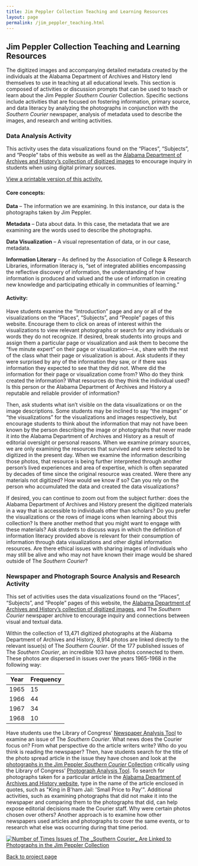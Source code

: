 ```yaml
---
title: Jim Peppler Collection Teaching and Learning Resources
layout: page
permalink: /jim_peppler_teaching.html
---
```


## Jim Peppler Collection Teaching and Learning Resources

The digitized images and accompanying detailed metadata created by the individuals at the Alabama Department of Archives and History lend themselves to use in teaching at all educational levels. This section is composed of activities or discussion prompts that can be used to teach or learn about the Jim Peppler _Southern Courier_ Collection. Specific sections include activities that are focused on fostering information, primary source, and data literacy by analyzing the photographs in conjunction with the _Southern Courier_ newspaper, analysis of metadata used to describe the images, and research and writing activities.

### Data Analysis Activity 

This activity uses the data visualizations found on the “Places”, “Subjects”, and “People” tabs of this website as well as the [Alabama Department of Archives and History’s collection of digitized images](https://digital.archives.alabama.gov/digital/collection/peppler) to encourage inquiry in students when using digital primary sources.

[View a printable version of this activity.](https://elizajames.github.io/item.html?id=CollectionsAsDataFirstLook)

#### Core concepts:

__Data__ – The information we are examining. In this instance, our data is the photographs taken by Jim Peppler.

__Metadata__ – Data about data. In this case, the metadata that we are examining are the words used to describe the photographs.

__Data Visualization__ – A visual representation of data, or in our case, metadata.

__Information Literary__ – As defined by the Association of College & Research Libraries, information literacy is, “set of integrated abilities encompassing the reflective discovery of information, the understanding of how information is produced and valued and the use of information in creating new knowledge and participating ethically in communities of learning.”

#### Activity:

Have students examine the “Introduction” page and any or all of the visualizations on the “Places”, “Subjects”, and “People” pages of this website. Encourage them to click on areas of interest within the visualizations to view relevant photographs or search for any individuals or words they do not recognize. If desired, break students into groups and assign them a particular page or visualization and ask them to become the “five minute expert” on their page or visualization—i.e., share with the rest of the class what their page or visualization is about. Ask students if they were surprised by any of the information they saw, or if there was information they expected to see that they did not. Where did the information for their page or visualization come from? Who do they think created the information? What resources do they think the individual used? Is this person or the Alabama Department of Archives and History a reputable and reliable provider of information?

Then, ask students what isn’t visible on the data visualizations or on the image descriptions. Some students may be inclined to say “the images” or “the visualizations” for the visualizations and images respectively, but encourage students to think about the information that may not have been known by the person describing the image or photographs that never made it into the Alabama Department of Archives and History as a result of editorial oversight or personal reasons. When we examine primary sources, we are only examining the resources that survived and were selected to be digitized in the present day. When we examine the information describing those photos, that resource is being further interpreted through another person’s lived experiences and area of expertise, which is often separated by decades of time since the original resource was created. Were there any materials not digitized? How would we know if so? Can you rely on the person who accumulated the data and created the data visualizations?

If desired, you can continue to zoom out from the subject further: does the Alabama Department of Archives and History present the digitized materials in a way that is accessible to individuals other than scholars? Do you prefer the visualizations or the rows of image icons when learning about this collection? Is there another method that you might want to engage with these materials? Ask students to discuss ways in which the definition of information literacy provided above is relevant for their consumption of information through data visualizations and other digital information resources. Are there ethical issues with sharing images of individuals who may still be alive and who may not have known their image would be shared outside of The _Southern Courier_?

### Newspaper and Photograph Source Analysis and Research Activity

This set of activities uses the data visualizations found on the “Places”, “Subjects”, and “People” pages of this website, the [Alabama Department of Archives and History’s collection of digitized images](https://digital.archives.alabama.gov/digital/collection/peppler), and The _Southern Courier_ newspaper archive to encourage inquiry and connections between visual and textual data.

Within the collection of 13,471 digitized photographs at the Alabama Department of Archives and History, 8,914 photos are linked directly to the relevant issue(s) of The _Southern Courier_. Of the 177 published issues of The _Southern Courier_, an incredible 103 have photos connected to them. These photos are dispersed in issues over the years 1965-1968 in the following way:

| Year   | Frequency |
|--------|-----------|
| 1965   | 15        |
| 1966   | 44        |
| 1967   | 34        |
| 1968   | 10        |

Have students use the Library of Congress’ [Newspaper Analysis Tool](https://www.loc.gov/static/programs/teachers/getting-started-with-primary-sources/documents/Analyzing_Newspapers.pdf) to examine an issue of The _Southern Courier_. What news does the Courier focus on? From what perspective do the article writers write? Who do you think is reading the newspaper? Then, have students search for the title of the photo spread article in the issue they have chosen and look at the [photographs in the Jim Peppler _Southern Courier_ Collection](https://digital.archives.alabama.gov/digital/collection/peppler) critically using the Library of Congress’ [Photograph Analysis Tool](https://www.loc.gov/static/programs/teachers/getting-started-with-primary-sources/documents/Analyzing_Photographs_and_Prints.pdf). To search for photographs taken for a particular article in the [Alabama Department of Archives and History website](https://digital.archives.alabama.gov/digital/collection/peppler), type in the name of the article enclosed in quotes, such as "King in B'ham Jail: 'Small Price to Pay'". Additional activities, such as examining photographs that did not make it into the newspaper and comparing them to the photographs that did, can help expose editorial decisions made the Courier staff. Why were certain photos chosen over others? Another approach is to examine how other newspapers used articles and photographs to cover the same events, or to research what else was occurring during that time period.

<div class='tableauPlaceholder' id='viz1669255285419' style='position: relative'><noscript><a href='#'><img alt='Number of Times Issues of The _Southern Courier_ Are Linked to Photographs in the Jim Peppler Collection ' src='https:&#47;&#47;public.tableau.com&#47;static&#47;images&#47;Nu&#47;NumberofTimesIssuesofTheSouthernCourierAreLinkedtoPhotographsintheJimPepplerCollection&#47;Sheet1&#47;1_rss.png' style='border: none' /></a></noscript><object class='tableauViz'  style='display:none;'><param name='host_url' value='https%3A%2F%2Fpublic.tableau.com%2F' /> <param name='embed_code_version' value='3' /> <param name='site_root' value='' /><param name='name' value='NumberofTimesIssuesofTheSouthernCourierAreLinkedtoPhotographsintheJimPepplerCollection&#47;Sheet1' /><param name='tabs' value='no' /><param name='toolbar' value='yes' /><param name='static_image' value='https:&#47;&#47;public.tableau.com&#47;static&#47;images&#47;Nu&#47;NumberofTimesIssuesofTheSouthernCourierAreLinkedtoPhotographsintheJimPepplerCollection&#47;Sheet1&#47;1.png' /> <param name='animate_transition' value='yes' /><param name='display_static_image' value='yes' /><param name='display_spinner' value='yes' /><param name='display_overlay' value='yes' /><param name='display_count' value='yes' /><param name='language' value='en-US' /></object></div>                

<script type='text/javascript'>                    var divElement = document.getElementById('viz1669255285419');                    var vizElement = divElement.getElementsByTagName('object')[0];                    vizElement.style.width='100%';vizElement.style.height=(divElement.offsetWidth*0.75)+'px';                    var scriptElement = document.createElement('script');                    scriptElement.src = 'https://public.tableau.com/javascripts/api/viz_v1.js';                    vizElement.parentNode.insertBefore(scriptElement, vizElement);                </script>

[Back to project page](https://elizajames.github.io/jim_peppler.html)